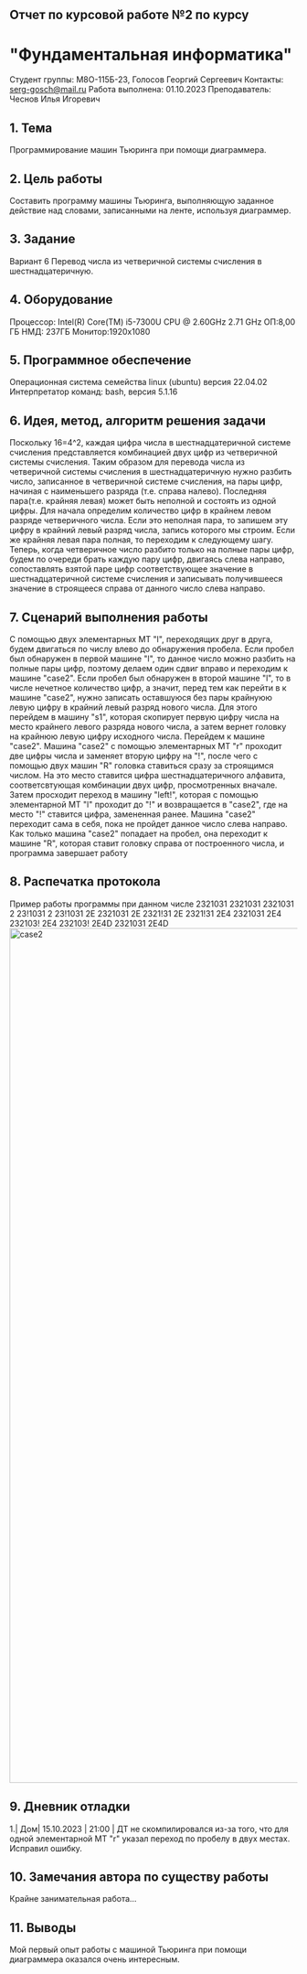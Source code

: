 ## Отчет по курсовой работе №2 по курсу
# "Фундаментальная информатика"

Студент группы: М8O-115Б-23, Голосов Георгий Сергеевич
Контакты: serg-gosch@mail.ru
Работа выполнена: 01.10.2023
Преподаватель: Чеснов Илья Игоревич

## 1. Тема
Программирование машин Тьюринга при помощи диаграммера.

## 2. Цель работы
Составить программу машины Тьюринга, выполняющую заданное действие над словами, записанными на ленте, используя диаграммер.
## 3. Задание
Вариант 6
Перевод числа из четверичной системы счисления в шестнадцатеричную.

## 4. Оборудование
Процессор: Intel(R) Core(TM) i5-7300U CPU @ 2.60GHz 2.71 GHz
ОП:8,00 ГБ
НМД: 237ГБ
Монитор:1920x1080

## 5. Программное обеспечение
Операционная система семейства linux (ubuntu) версия 22.04.02
Интерпретатор команд: bash, версия 5.1.16

## 6. Идея, метод, алгоритм решения задачи
Поскольку 16=4^2, каждая цифра числа в шестнадцатеричной системе счисления  представляется комбинацией двух цифр из четверичной системы счисления. Таким образом для перевода числа из четверичной системы счисления в шестнадцатеричную нужно разбить число, записанное в четверичной системе счисления, на пары цифр, начиная с наименьшего разряда (т.е. справа налево). Последняя пара(т.е. крайняя левая) может быть неполной и состоять из одной цифры.
Для начала определим количество цифр в крайнем левом разряде четверичного числа. Если это неполная пара, то запишем эту цифру в крайний левый разряд числа, запись которого мы строим. Если же крайняя левая пара полная, то переходим к следующему шагу.
Теперь, когда четверичное число разбито только на полные пары цифр, будем по очереди брать каждую пару цифр, двигаясь слева направо, сопоставлять взятой паре цифр соответствующее значение в шестнадцатеричной системе счисления и записывать получившееся значение в строящееся справа от данного число слева направо.

## 7. Сценарий выполнения работы
С помощью двух элементарных МТ "l", переходящих друг в друга, будем двигаться по числу влево до обнаружения пробела. Если пробел был обнаружен в первой машине "l", то данное число можно разбить на полные пары цифр, поэтому делаем один сдвиг вправо и переходим к машине "case2". Если пробел был обнаружен в второй машине "l", то в числе нечетное количество цифр, а значит, перед тем как перейти в к машине "case2", нужно записать оставшуюся без пары крайнуюю левую цифру в крайний левый разряд нового числа. Для этого перейдем в машину "s1", которая скопирует первую цифру числа на место крайнего левого разряда нового числа, а затем вернет головку на крайнюю левую цифру исходного числа. Перейдем к машине "case2".
Машина "case2" с помощью элементарных МТ "r" проходит две цифры числа и заменяет вторую цифру на "!", после чего с помощью двух машин "R" головка ставиться сразу за строящимся числом. На это место ставится цифра шестнадцатеричного алфавита, соответсвтующая комбинации двух цифр, просмотренных вначале. Затем просходит переход в машину "left!", которая с помощью элементарной МТ "l" проходит до "!" и возвращается в "case2", где на место "!" ставится цифра, замененная ранее.
Машина "case2" переходит сама в себя, пока не пройдет данное число слева направо. Как только машина "case2" попадает на пробел, она переходит к машине "R", которая ставит головку справа от построенного числа, и программа завершает работу


## 8. Распечатка протокола
Пример работы программы при данном числе 2321031
2321031
2321031 2
23!1031 2
23!1031 2E
2321031 2E
2321!31 2E
2321!31 2E4
2321031 2E4
232103! 2E4
232103! 2E4D
2321031 2E4D\
<img width="1495" alt="case2" src="https://github.com/GeorgyGolosov/labadg.md/assets/144679496/09d1e1c1-ec46-4bbe-be98-6e2b55ba3737">

## 9. Дневник отладки
1.| Дом| 15.10.2023 | 21:00 | ДТ не скомпилировался из-за того, что для одной элементарной МТ "r" указал переход по пробелу в двух местах. Исправил ошибку.
## 10. Замечания автора по существу работы
Крайне занимательная работа...
## 11. Выводы
Мой первый опыт работы с машиной Тьюринга при помощи диаграммера оказался очень интересным.



